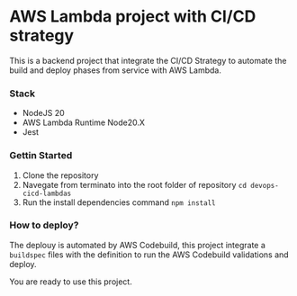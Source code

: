 # AWS Lambda project with CI/CD strategy

This is a backend project that integrate the CI/CD Strategy to automate the build and deploy phases from service with AWS Lambda.

### Stack

- NodeJS 20
- AWS Lambda Runtime Node20.X
- Jest

### Gettin Started

1. Clone the repository
2. Navegate from terminato into the root folder of repository `cd devops-cicd-lambdas`
3. Run the install dependencies command `npm install`

### How to deploy?

The deplouy is automated by AWS Codebuild, this project integrate a `buildspec` files with the definition to run the AWS Codebuild validations and deploy.


You are ready to use this project.

